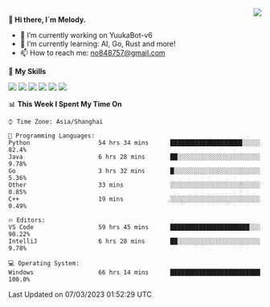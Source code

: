 <a href="#">
  <img align="right" src="https://github-readme-stats.vercel.app/api?username=melodyyuuka&count_private=true&show_icons=true" />
</a>

**👋 Hi there, I`m Melody.**

- 🔭 I’m currently working on YuukaBot-v6
- 🌱 I’m currently learning: AI, Go, Rust and more!
- 📫 How to reach me: no848757@gmail.com

🌟 **My Skills** 

![](https://img.shields.io/badge/-Python-3e74a2?style=flat-square&logo=Python&logoColor=fff)
![](https://img.shields.io/badge/-Java-007396?style=flat-square&logo=OpenJDK&logoColor=fff)
![](https://img.shields.io/badge/-Node.js-339933?style=flat-square&logo=Node.js&logoColor=fff)
![](https://img.shields.io/badge/-Git-f05032?style=flat-square&logo=git&logoColor=fff)
![](https://img.shields.io/badge/-PostgreSQL-4169e1?style=flat-square&logo=PostgreSQL&logoColor=fff)
![](https://img.shields.io/badge/-VSCode-007acc?style=flat-square&logo=Visual-Studio-Code&logoColor=fff)


<!--START_SECTION:waka-->
📊 **This Week I Spent My Time On** 

```text
⌚︎ Time Zone: Asia/Shanghai

💬 Programming Languages: 
Python                   54 hrs 34 mins      ████████████████████░░░░░   82.4% 
Java                     6 hrs 28 mins       ██░░░░░░░░░░░░░░░░░░░░░░░   9.78% 
Go                       3 hrs 32 mins       █░░░░░░░░░░░░░░░░░░░░░░░░   5.36% 
Other                    33 mins             ░░░░░░░░░░░░░░░░░░░░░░░░░   0.85% 
C++                      19 mins             ░░░░░░░░░░░░░░░░░░░░░░░░░   0.49%

🔥 Editors: 
VS Code                  59 hrs 45 mins      ██████████████████████░░░   90.22% 
IntelliJ                 6 hrs 28 mins       ██░░░░░░░░░░░░░░░░░░░░░░░   9.78%

💻 Operating System: 
Windows                  66 hrs 14 mins      █████████████████████████   100.0%

```


 Last Updated on 07/03/2023 01:52:29 UTC
<!--END_SECTION:waka-->
